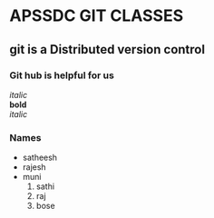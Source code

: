 # APSSDC GIT CLASSES

## git is a Distributed version control

### Git hub is helpful for us

*italic*<br>
**bold**<br>
_italic_<br>


### Names
* satheesh
* rajesh
* muni
  1. sathi
  1. raj
  1. bose
  
